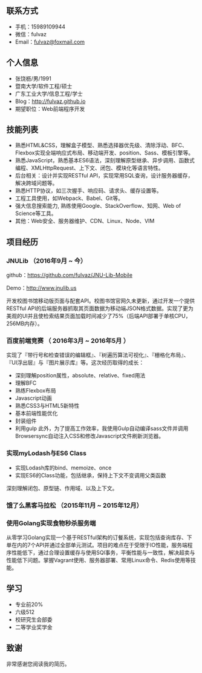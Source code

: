 ## 联系方式
- 手机：15989109944
- 微信：fulvaz
- Email：fulvaz@foxmail.com

## 个人信息
- 张饶枥/男/1991
- 暨南大学/软件工程/硕士
- 广东工业大学/信息工程/学士
- Blog：http://fulvaz.github.io
- 期望职位：Web前端程序开发

## 技能列表
- 熟悉HTML&CSS，理解盒子模型、熟悉选择器优先级、清除浮动、BFC、Flexbox实现全端响应式布局、移动端开发、position、Sass、模板引擎等。
- 熟悉JavaScript，熟悉基本ES6语法，深刻理解原型继承、异步调用、函数式编程、XMLHttpRequest、上下文、闭包、模块化等语言特性。
- 后台相关：设计并实现RESTful API，实现常用SQL查询，设计服务器缓存，解决跨域问题等。
- 熟悉HTTP协议，如三次握手、响应码、请求头、缓存设置等。
- 工程工具使用，如Webpack、Babel、Git等。
- 强大信息搜索能力, 熟练使用Google、StackOverflow、知网、Web of Science等工具。
- 其他：Web安全、服务器维护、CDN、Linux、Node、VIM


## 项目经历

### JNULib （2016年9月 ~ 今）
github：https://github.com/fulvaz/JNU-Lib-Mobile

Demo：http://www.jnulib.us

开发校图书馆移动版页面与配套API。校图书馆官网久未更新，通过开发一个提供RESTful API的后端服务器抓取其页面数据为移动端JSON格式数据。实现了更为美观的UI并且使检索结果页面加载时间减少了75%（后端API部署于单核CPU，256MB内存）。

### 百度前端竞赛 （ 2016年3月 ~ 2016年5月 ）
实现了『带行号和检查错误的编辑框』、『树遍历算法可视化』、『栅格化布局』、『UI浮出层』与『图片展示库』等。这次经历取得的成长：

- 深刻理解position属性，absolute、relative、fixed用法
- 理解BFC
- 熟练Flexbox布局
- Javascript动画
- 熟悉CSS3与HTML5新特性
- 基本前端性能优化
- 封装组件
- 利用gulp
此外，为了提高工作效率，我使用Gulp自动编译sass文件并调用Browsersync自动注入CSS和修改Javascript文件刷新浏览器。


### 实现myLodash与ES6 Class
 - 实现Lodash库的bind、memoize、once
 - 实现ES6的Class功能，包括继承，保持上下文不变调用父类函数

深刻理解闭包、原型链、作用域、以及上下文。

### 饿了么黑客马拉松 （2015年11月 ~ 2015年12月）
### 使用Golang实现食物秒杀服务端
从零学习Golang实现一个基于RESTful架构的订餐系统，实现包括查询库存、下单在内的7个API并通过全部单元测试。项目的难点在于受限于IO性能，服务端程序性能低下，通过合理设置缓存与使用SQl事务，平衡性能与一致性，解决超卖与性能低下问题。掌握Vagrant使用、服务器部署、常用Linux命令、Redis使用等技能。


## 学习
- 专业前20%
- 六级512
- 校研究生会部委
- 二等学业奖学金

## 致谢
非常感谢您阅读我的简历。